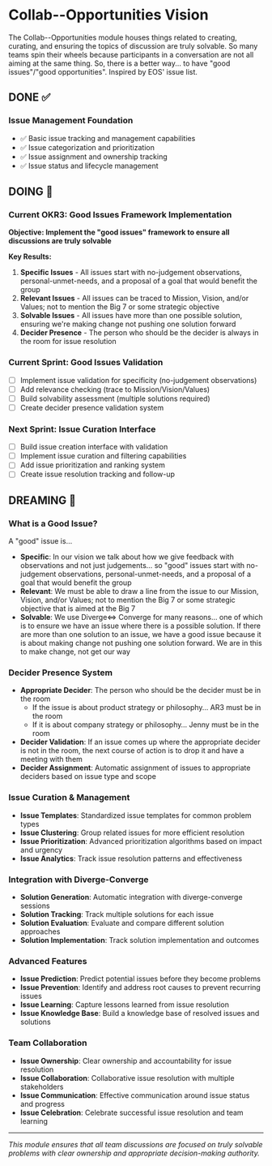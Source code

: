 # Collab--Opportunities Vision

The Collab--Opportunities module houses things related to creating, curating, and ensuring the topics of discussion are truly solvable. So many teams spin their wheels because participants in a conversation are not all aiming at the same thing. So, there is a better way... to have "good issues"/"good opportunities". Inspired by EOS' issue list.

## DONE ✅

### **Issue Management Foundation**
- ✅ Basic issue tracking and management capabilities
- ✅ Issue categorization and prioritization
- ✅ Issue assignment and ownership tracking
- ✅ Issue status and lifecycle management

## DOING 🔄

### **Current OKR3: Good Issues Framework Implementation**
**Objective: Implement the "good issues" framework to ensure all discussions are truly solvable**

**Key Results:**
1. **Specific Issues** - All issues start with no-judgement observations, personal-unmet-needs, and a proposal of a goal that would benefit the group
2. **Relevant Issues** - All issues can be traced to Mission, Vision, and/or Values; not to mention the Big 7 or some strategic objective
3. **Solvable Issues** - All issues have more than one possible solution, ensuring we're making change not pushing one solution forward
4. **Decider Presence** - The person who should be the decider is always in the room for issue resolution

### **Current Sprint: Good Issues Validation**
- [ ] Implement issue validation for specificity (no-judgement observations)
- [ ] Add relevance checking (trace to Mission/Vision/Values)
- [ ] Build solvability assessment (multiple solutions required)
- [ ] Create decider presence validation system

### **Next Sprint: Issue Curation Interface**
- [ ] Build issue creation interface with validation
- [ ] Implement issue curation and filtering capabilities
- [ ] Add issue prioritization and ranking system
- [ ] Create issue resolution tracking and follow-up

## DREAMING 💭

### **What is a Good Issue?**

A "good" issue is…
- **Specific**: In our vision we talk about how we give feedback with observations and not just judgements… so "good" issues start with no-judgement observations, personal-unmet-needs, and a proposal of a goal that would benefit the group
- **Relevant**: We must be able to draw a line from the issue to our Mission, Vision, and/or Values; not to mention the Big 7 or some strategic objective that is aimed at the Big 7
- **Solvable**: We use Diverge<=> Converge for many reasons… one of which is to ensure we have an issue where there is a possible solution. If there are more than one solution to an issue, we have a good issue because it is about making change not pushing one solution forward. We are in this to make change, not get our way

### **Decider Presence System**
- **Appropriate Decider**: The person who should be the decider must be in the room
  - If the issue is about product strategy or philosophy… AR3 must be in the room
  - If it is about company strategy or philosophy… Jenny must be in the room
- **Decider Validation**: If an issue comes up where the appropriate decider is not in the room, the next course of action is to drop it and have a meeting with them
- **Decider Assignment**: Automatic assignment of issues to appropriate deciders based on issue type and scope

### **Issue Curation & Management**
- **Issue Templates**: Standardized issue templates for common problem types
- **Issue Clustering**: Group related issues for more efficient resolution
- **Issue Prioritization**: Advanced prioritization algorithms based on impact and urgency
- **Issue Analytics**: Track issue resolution patterns and effectiveness

### **Integration with Diverge-Converge**
- **Solution Generation**: Automatic integration with diverge-converge sessions
- **Solution Tracking**: Track multiple solutions for each issue
- **Solution Evaluation**: Evaluate and compare different solution approaches
- **Solution Implementation**: Track solution implementation and outcomes

### **Advanced Features**
- **Issue Prediction**: Predict potential issues before they become problems
- **Issue Prevention**: Identify and address root causes to prevent recurring issues
- **Issue Learning**: Capture lessons learned from issue resolution
- **Issue Knowledge Base**: Build a knowledge base of resolved issues and solutions

### **Team Collaboration**
- **Issue Ownership**: Clear ownership and accountability for issue resolution
- **Issue Collaboration**: Collaborative issue resolution with multiple stakeholders
- **Issue Communication**: Effective communication around issue status and progress
- **Issue Celebration**: Celebrate successful issue resolution and team learning

---

*This module ensures that all team discussions are focused on truly solvable problems with clear ownership and appropriate decision-making authority.*
